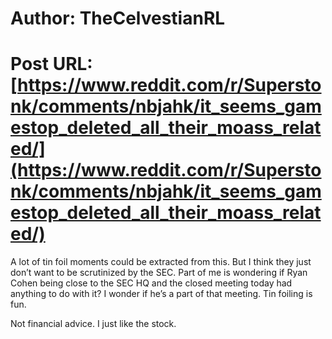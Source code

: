 # Author: TheCelvestianRL
# Post URL: [https://www.reddit.com/r/Superstonk/comments/nbjahk/it_seems_gamestop_deleted_all_their_moass_related/](https://www.reddit.com/r/Superstonk/comments/nbjahk/it_seems_gamestop_deleted_all_their_moass_related/)


A lot of tin foil moments could be extracted from this. But I think they just don’t want to be scrutinized by the SEC. Part of me is wondering if Ryan Cohen being close to the SEC HQ and the closed meeting today had anything to do with it? I wonder if he’s a part of that meeting. Tin foiling is fun.

Not financial advice. I just like the stock.